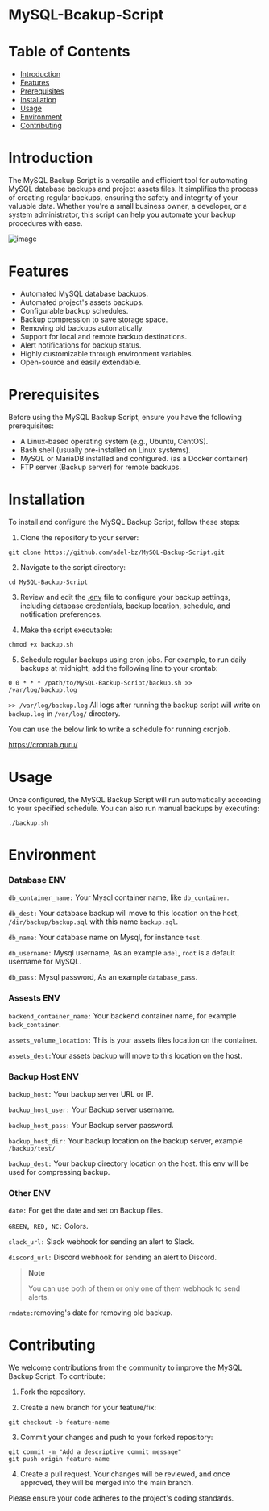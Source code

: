 # MySQL-Bcakup-Script

# Table of Contents
- [Introduction](https://github.com/adel-bz/MSSQL-Config#introduction)
- [Features](https://github.com/adel-bz/MySQL-Backup-Script#features)
- [Prerequisites](https://github.com/adel-bz/MySQL-Backup-Script#prerequisites)
- [Installation](https://github.com/adel-bz/MySQL-Backup-Script#installation)
- [Usage](https://github.com/adel-bz/MySQL-Backup-Script#usage)
- [Environment](https://github.com/adel-bz/MySQL-Backup-Script#environment)
- [Contributing](https://github.com/adel-bz/MySQL-Backup-Script#contributing)

# Introduction
The MySQL Backup Script is a versatile and efficient tool for automating MySQL database backups and project assets files. It simplifies the process of creating regular backups, ensuring the safety and integrity of your valuable data. Whether you're a small business owner, a developer, or a system administrator, this script can help you automate your backup procedures with ease.

![image](https://github.com/adel-bz/MySQL-Backup-Script/assets/45201934/63c39960-c7f0-4577-a3d1-8c836c7b1cc1)


# Features
- Automated MySQL database backups.
- Automated project's assets backups.
- Configurable backup schedules.
- Backup compression to save storage space.
- Removing old backups automatically.
- Support for local and remote backup destinations.
- Alert notifications for backup status.
- Highly customizable through environment variables.
- Open-source and easily extendable.

# Prerequisites
Before using the MySQL Backup Script, ensure you have the following prerequisites:

- A Linux-based operating system (e.g., Ubuntu, CentOS).
- Bash shell (usually pre-installed on Linux systems).
- MySQL or MariaDB installed and configured. (as a Docker container)
- FTP server (Backup server) for remote backups.

# Installation
To install and configure the MySQL Backup Script, follow these steps:

1. Clone the repository to your server:

```
git clone https://github.com/adel-bz/MySQL-Backup-Script.git
```
2. Navigate to the script directory:

```
cd MySQL-Backup-Script
```
3. Review and edit the [.env](https://github.com/adel-bz/MySQL-Backup-Script#environment) file to configure your backup settings, including database credentials, backup location, schedule, and notification preferences.

4. Make the script executable:
   
```
chmod +x backup.sh
```
5. Schedule regular backups using cron jobs. For example, to run daily backups at midnight, add the following line to your crontab:

```
0 0 * * * /path/to/MySQL-Backup-Script/backup.sh >> /var/log/backup.log
```
```>> /var/log/backup.log``` All logs after running the backup script will write on ```backup.log``` in ```/var/log/``` directory.

You can use the below link to write a schedule for running cronjob.

https://crontab.guru/

# Usage
Once configured, the MySQL Backup Script will run automatically according to your specified schedule. You can also run manual backups by executing:

```
./backup.sh
```

# Environment

### Database ENV

```db_container_name:``` Your Mysql container name, like ```db_container```.

```db_dest:``` Your database backup will move to this location on the host, ```/dir/backup/backup.sql``` with this name ```backup.sql```.

```db_name:``` Your database name on Mysql, for instance ```test```.

```db_username:``` Mysql username, As an example ```adel```, ```root``` is a default username for MySQL.

```db_pass:``` Mysql password, As an example ```database_pass```.


### Assests ENV

```backend_container_name:``` Your backend container name, for example ```back_container```.

```assets_volume_location:``` This is your assets files location on the container.

```assets_dest:```Your assets backup will move to this location on the host.


### Backup Host ENV

```backup_host:``` Your backup server URL or IP.

```backup_host_user:``` Your Backup server username.

```backup_host_pass:``` Your Backup server password.

```backup_host_dir:``` Your backup location on the backup server, example ```/backup/test/```

```backup_dest:``` Your backup directory location on the host. this env will be used for compressing backup.


### Other ENV

```date:``` For get the date and set on Backup files.

```GREEN, RED, NC:``` Colors.

```slack_url:``` Slack webhook for sending an alert to Slack.

```discord_url:``` Discord webhook for sending an alert to Discord.

> **Note**
> 
> You can use both of them or only one of them webhook to send alerts.

```rmdate:```removing's date for removing old backup.

# Contributing
We welcome contributions from the community to improve the MySQL Backup Script. To contribute:

1. Fork the repository.

2. Create a new branch for your feature/fix:
```
git checkout -b feature-name
```
3. Commit your changes and push to your forked repository:
```
git commit -m "Add a descriptive commit message"
git push origin feature-name
```
4. Create a pull request. Your changes will be reviewed, and once approved, they will be merged into the main branch.

Please ensure your code adheres to the project's coding standards.

